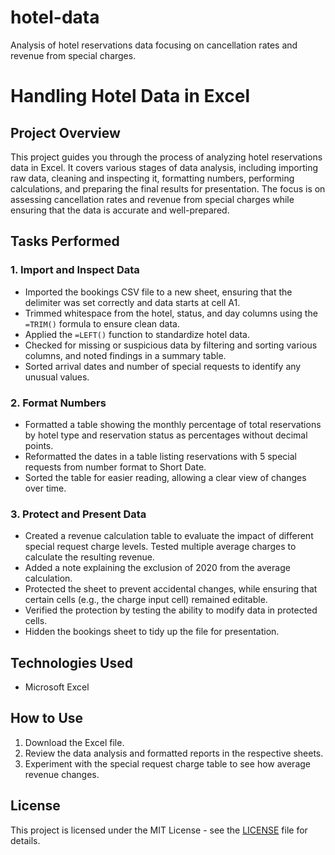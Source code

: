 # hotel-data
Analysis of hotel reservations data focusing on cancellation rates and revenue from special charges.

# Handling Hotel Data in Excel

## Project Overview

This project guides you through the process of analyzing hotel reservations data in Excel. It covers various stages of data analysis, including importing raw data, cleaning and inspecting it, formatting numbers, performing calculations, and preparing the final results for presentation. The focus is on assessing cancellation rates and revenue from special charges while ensuring that the data is accurate and well-prepared.


## Tasks Performed

### 1. **Import and Inspect Data**
   - Imported the bookings CSV file to a new sheet, ensuring that the delimiter was set correctly and data starts at cell A1.
   - Trimmed whitespace from the hotel, status, and day columns using the `=TRIM()` formula to ensure clean data.
   - Applied the `=LEFT()` function to standardize hotel data.
   - Checked for missing or suspicious data by filtering and sorting various columns, and noted findings in a summary table.
   - Sorted arrival dates and number of special requests to identify any unusual values.

### 2. **Format Numbers**
   - Formatted a table showing the monthly percentage of total reservations by hotel type and reservation status as percentages without decimal points.
   - Reformatted the dates in a table listing reservations with 5 special requests from number format to Short Date.
   - Sorted the table for easier reading, allowing a clear view of changes over time.

### 3. **Protect and Present Data**
   - Created a revenue calculation table to evaluate the impact of different special request charge levels. Tested multiple average charges to calculate the resulting revenue.
   - Added a note explaining the exclusion of 2020 from the average calculation.
   - Protected the sheet to prevent accidental changes, while ensuring that certain cells (e.g., the charge input cell) remained editable.
   - Verified the protection by testing the ability to modify data in protected cells.
   - Hidden the bookings sheet to tidy up the file for presentation.

## Technologies Used
- Microsoft Excel

## How to Use
1. Download the Excel file.
2. Review the data analysis and formatted reports in the respective sheets.
3. Experiment with the special request charge table to see how average revenue changes.

## License
This project is licensed under the MIT License - see the [LICENSE](LICENSE) file for details.

